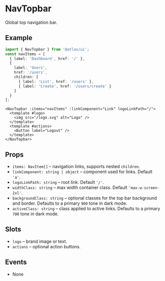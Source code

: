 # NavTopbar

Global top navigation bar.

## Example
```ts
import { NavTopbar } from '@atlas/ui';
const navItems = [
  { label: 'Dashboard', href: '/' },
  {
    label: 'Users',
    href: '/users',
    children: [
      { label: 'List', href: '/users' },
      { label: 'Create', href: '/users/create' }
    ]
  }
];
```

```vue
<NavTopbar :items="navItems" :linkComponent="Link" logoLinkPath="/">
  <template #logo>
    <img src="/logo.svg" alt="Logo" />
  </template>
  <template #actions>
    <Button label="Logout" />
  </template>
</NavTopbar>
```

## Props
- `items: NavItem[]` – navigation links, supports nested `children`.
- `linkComponent: string | object` – component used for links. Default `'a'`.
- `logoLinkPath: string` – root link. Default `'/'`.
- `widthClass: string` – max width container class. Default `'max-w-screen-2xl'`.
- `backgroundClass: string` – optional classes for the top bar background and border. Defaults to a primary `900` tone in dark mode.
- `activeClass: string` – class applied to active links. Defaults to a primary `700` tone in dark mode.

## Slots
- `logo` – brand image or text.
- `actions` – optional action buttons.

## Events
- None
